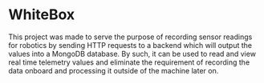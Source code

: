 # WhiteBox

This project was made to serve the purpose of recording sensor readings for robotics by sending HTTP requests to a backend which will output the values into a MongoDB database.
By such, it can be used to read and view real time telemetry values and eliminate the requirement of recording the data onboard and processing it outside of the machine later on.
